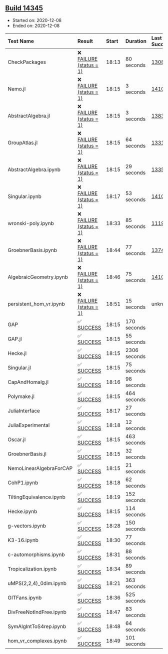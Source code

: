 ## [Build 14345](https://oscarci.mathematik.uni-kl.de/job/oscar/14345/)

* Started on: 2020-12-08
* Ended on: 2020-12-08

| Test Name    | Result | Start | Duration | Last Success | First Failure |
|:-------------|:-------|:------|:---------|:-------------|:--------------|
| CheckPackages | ❌ [FAILURE (status = 1)](https://oscarci.mathematik.uni-kl.de/job/oscar/14345/artifact/logs/build-14345/CheckPackages.log) | 18:13 | 80 seconds | [13085](https://oscarci.mathematik.uni-kl.de/job/oscar/13085/) | [13086](https://oscarci.mathematik.uni-kl.de/job/oscar/13086/) |
| Nemo.jl | ❌ [FAILURE (status = 1)](https://oscarci.mathematik.uni-kl.de/job/oscar/14345/artifact/logs/build-14345/Nemo.jl.log) | 18:15 | 3 seconds | [14101](https://oscarci.mathematik.uni-kl.de/job/oscar/14101/) | [14102](https://oscarci.mathematik.uni-kl.de/job/oscar/14102/) |
| AbstractAlgebra.jl | ❌ [FAILURE (status = 1)](https://oscarci.mathematik.uni-kl.de/job/oscar/14345/artifact/logs/build-14345/AbstractAlgebra.jl.log) | 18:15 | 3 seconds | [13837](https://oscarci.mathematik.uni-kl.de/job/oscar/13837/) | [13838](https://oscarci.mathematik.uni-kl.de/job/oscar/13838/) |
| GroupAtlas.jl | ❌ [FAILURE (status = 1)](https://oscarci.mathematik.uni-kl.de/job/oscar/14345/artifact/logs/build-14345/GroupAtlas.jl.log) | 18:15 | 64 seconds | [13311](https://oscarci.mathematik.uni-kl.de/job/oscar/13311/) | [13312](https://oscarci.mathematik.uni-kl.de/job/oscar/13312/) |
| AbstractAlgebra.ipynb | ❌ [FAILURE (status = 1)](https://oscarci.mathematik.uni-kl.de/job/oscar/14345/artifact/logs/build-14345/AbstractAlgebra.ipynb.log) | 18:15 | 29 seconds | [13355](https://oscarci.mathematik.uni-kl.de/job/oscar/13355/) | [13356](https://oscarci.mathematik.uni-kl.de/job/oscar/13356/) |
| Singular.ipynb | ❌ [FAILURE (status = 1)](https://oscarci.mathematik.uni-kl.de/job/oscar/14345/artifact/logs/build-14345/Singular.ipynb.log) | 18:17 | 53 seconds | [14101](https://oscarci.mathematik.uni-kl.de/job/oscar/14101/) | [14102](https://oscarci.mathematik.uni-kl.de/job/oscar/14102/) |
| wronski-poly.ipynb | ❌ [FAILURE (status = 1)](https://oscarci.mathematik.uni-kl.de/job/oscar/14345/artifact/logs/build-14345/wronski-poly.ipynb.log) | 18:33 | 85 seconds | [11192](https://oscarci.mathematik.uni-kl.de/job/oscar/11192/) | [11193](https://oscarci.mathematik.uni-kl.de/job/oscar/11193/) |
| GroebnerBasis.ipynb | ❌ [FAILURE (status = 1)](https://oscarci.mathematik.uni-kl.de/job/oscar/14345/artifact/logs/build-14345/GroebnerBasis.ipynb.log) | 18:44 | 77 seconds | [13748](https://oscarci.mathematik.uni-kl.de/job/oscar/13748/) | [13749](https://oscarci.mathematik.uni-kl.de/job/oscar/13749/) |
| AlgebraicGeometry.ipynb | ❌ [FAILURE (status = 1)](https://oscarci.mathematik.uni-kl.de/job/oscar/14345/artifact/logs/build-14345/AlgebraicGeometry.ipynb.log) | 18:46 | 75 seconds | [14101](https://oscarci.mathematik.uni-kl.de/job/oscar/14101/) | [14102](https://oscarci.mathematik.uni-kl.de/job/oscar/14102/) |
| persistent_hom_vr.ipynb | ❌ [FAILURE (status = 1)](https://oscarci.mathematik.uni-kl.de/job/oscar/14345/artifact/logs/build-14345/persistent_hom_vr.ipynb.log) | 18:51 | 15 seconds | unknown | unknown |
| GAP | ✅ [SUCCESS](https://oscarci.mathematik.uni-kl.de/job/oscar/14345/artifact/logs/build-14345/GAP.log) | 18:15 | 170 seconds |  |  |
| GAP.jl | ✅ [SUCCESS](https://oscarci.mathematik.uni-kl.de/job/oscar/14345/artifact/logs/build-14345/GAP.jl.log) | 18:15 | 55 seconds |  |  |
| Hecke.jl | ✅ [SUCCESS](https://oscarci.mathematik.uni-kl.de/job/oscar/14345/artifact/logs/build-14345/Hecke.jl.log) | 18:15 | 2306 seconds |  |  |
| Singular.jl | ✅ [SUCCESS](https://oscarci.mathematik.uni-kl.de/job/oscar/14345/artifact/logs/build-14345/Singular.jl.log) | 18:15 | 75 seconds |  |  |
| CapAndHomalg.jl | ✅ [SUCCESS](https://oscarci.mathematik.uni-kl.de/job/oscar/14345/artifact/logs/build-14345/CapAndHomalg.jl.log) | 18:16 | 98 seconds |  |  |
| Polymake.jl | ✅ [SUCCESS](https://oscarci.mathematik.uni-kl.de/job/oscar/14345/artifact/logs/build-14345/Polymake.jl.log) | 18:15 | 464 seconds |  |  |
| JuliaInterface | ✅ [SUCCESS](https://oscarci.mathematik.uni-kl.de/job/oscar/14345/artifact/logs/build-14345/JuliaInterface.log) | 18:17 | 27 seconds |  |  |
| JuliaExperimental | ✅ [SUCCESS](https://oscarci.mathematik.uni-kl.de/job/oscar/14345/artifact/logs/build-14345/JuliaExperimental.log) | 18:18 | 12 seconds |  |  |
| Oscar.jl | ✅ [SUCCESS](https://oscarci.mathematik.uni-kl.de/job/oscar/14345/artifact/logs/build-14345/Oscar.jl.log) | 18:15 | 463 seconds |  |  |
| GroebnerBasis.jl | ✅ [SUCCESS](https://oscarci.mathematik.uni-kl.de/job/oscar/14345/artifact/logs/build-14345/GroebnerBasis.jl.log) | 18:15 | 32 seconds |  |  |
| NemoLinearAlgebraForCAP | ✅ [SUCCESS](https://oscarci.mathematik.uni-kl.de/job/oscar/14345/artifact/logs/build-14345/NemoLinearAlgebraForCAP.log) | 18:15 | 21 seconds |  |  |
| CohP1.ipynb | ✅ [SUCCESS](https://oscarci.mathematik.uni-kl.de/job/oscar/14345/artifact/logs/build-14345/CohP1.ipynb.log) | 18:18 | 62 seconds |  |  |
| TiltingEquivalence.ipynb | ✅ [SUCCESS](https://oscarci.mathematik.uni-kl.de/job/oscar/14345/artifact/logs/build-14345/TiltingEquivalence.ipynb.log) | 18:19 | 152 seconds |  |  |
| Hecke.ipynb | ✅ [SUCCESS](https://oscarci.mathematik.uni-kl.de/job/oscar/14345/artifact/logs/build-14345/Hecke.ipynb.log) | 18:15 | 114 seconds |  |  |
| g-vectors.ipynb | ✅ [SUCCESS](https://oscarci.mathematik.uni-kl.de/job/oscar/14345/artifact/logs/build-14345/g-vectors.ipynb.log) | 18:28 | 150 seconds |  |  |
| K3-16.ipynb | ✅ [SUCCESS](https://oscarci.mathematik.uni-kl.de/job/oscar/14345/artifact/logs/build-14345/K3-16.ipynb.log) | 18:30 | 77 seconds |  |  |
| c-automorphisms.ipynb | ✅ [SUCCESS](https://oscarci.mathematik.uni-kl.de/job/oscar/14345/artifact/logs/build-14345/c-automorphisms.ipynb.log) | 18:31 | 88 seconds |  |  |
| Tropicalization.ipynb | ✅ [SUCCESS](https://oscarci.mathematik.uni-kl.de/job/oscar/14345/artifact/logs/build-14345/Tropicalization.ipynb.log) | 18:34 | 89 seconds |  |  |
| uMPS(2,2,4)_0dim.ipynb | ✅ [SUCCESS](https://oscarci.mathematik.uni-kl.de/job/oscar/14345/artifact/logs/build-14345/uMPS-2-2-4-_0dim.ipynb.log) | 18:21 | 363 seconds |  |  |
| GITFans.ipynb | ✅ [SUCCESS](https://oscarci.mathematik.uni-kl.de/job/oscar/14345/artifact/logs/build-14345/GITFans.ipynb.log) | 18:36 | 525 seconds |  |  |
| DivFreeNotIndFree.ipynb | ✅ [SUCCESS](https://oscarci.mathematik.uni-kl.de/job/oscar/14345/artifact/logs/build-14345/DivFreeNotIndFree.ipynb.log) | 18:47 | 83 seconds |  |  |
| SymAlgIntToS4rep.ipynb | ✅ [SUCCESS](https://oscarci.mathematik.uni-kl.de/job/oscar/14345/artifact/logs/build-14345/SymAlgIntToS4rep.ipynb.log) | 18:48 | 64 seconds |  |  |
| hom_vr_complexes.ipynb | ✅ [SUCCESS](https://oscarci.mathematik.uni-kl.de/job/oscar/14345/artifact/logs/build-14345/hom_vr_complexes.ipynb.log) | 18:49 | 101 seconds |  |  |
